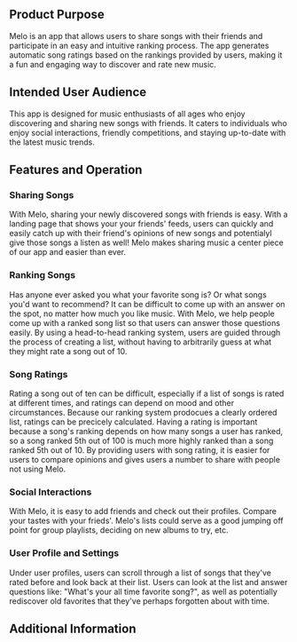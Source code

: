 ## Product Purpose

Melo is an app that allows users to share songs with their friends and participate in an easy and intuitive ranking process. The app generates automatic song ratings based on the rankings provided by users, making it a fun and engaging way to discover and rate new music.

## Intended User Audience

This app is designed for music enthusiasts of all ages who enjoy discovering and sharing new songs with friends. It caters to individuals who enjoy social interactions, friendly competitions, and staying up-to-date with the latest music trends.

## Features and Operation

### Sharing Songs

With Melo, sharing your newly discovered songs with friends is easy. With a landing page that shows your your friends' feeds, users can quickly and easily catch up with their friend's opinions of new songs and potentialyl give those songs a listen as well! Melo makes sharing music a center piece of our app and easier than ever.


### Ranking Songs

Has anyone ever asked you what your favorite song is? Or what songs you'd want to recommend? It can be difficult to come up with an answer on the spot, no matter how much you like music. With Melo, we help people come up with a ranked song list so that users can answer those questions easily. By using a head-to-head ranking system, users are guided through the process of creating a list, without having to arbitrarily guess at what they might rate a song out of 10.

### Song Ratings

Rating a song out of ten can be difficult, especially if a list of songs is rated at different times, and ratings can depend on mood and other circumstances. Because our ranking system prodocues a clearly ordered list, ratings can be precicely calculated. Having a rating is important because a song's ranking depends on how many songs a user has ranked, so a song ranked 5th out of 100 is much more highly ranked than a song ranked 5th out of 10. By providing users with song rating, it is easier for users to compare opinions and gives users a number to share with people not using Melo.

### Social Interactions

With Melo, it is easy to add friends and check out their profiles. Compare your tastes with your frieds'. Melo's lists could serve as a good jumping off point for group playlists, deciding on new albums to try, etc.

### User Profile and Settings

Under user profiles, users can scroll through a list of songs that they've rated before and look back at their list. Users can look at the list and answer questions like: "What's your all time favorite song?", as well as potentially rediscover old favorites that they've perhaps forgotten about with time.

## Additional Information

